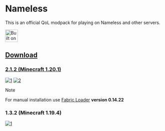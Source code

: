 # Nameless

This is an official QoL modpack for playing on Nameless and other servers.

<a href="https://github.com/Fabulously-Optimized/fabulously-optimized"><img alt="Built on Fabulously Optimized" height="40" src="https://cdn.jsdelivr.net/npm/@intergrav/devins-badges@3/assets/compact/built-with/fabulously-optimized_vector.svg">

## Download

### 2.1.2 (Minecraft 1.20.1)

[![1]](https://github.com/TheCatRiX/Nameless/releases/download/2.1.2/Nameless-2.1.2.mrpack)
[![2]](https://github.com/TheCatRiX/Nameless/releases/download/2.1.2/Nameless-2.1.2.zip)

> [!NOTE]  
> For manual installation use [Fabric Loader](https://fabricmc.net/use/installer/) **version 0.14.22**

### 1.3.2 (Minecraft 1.19.4)

[![1]](https://github.com/TheCatRiX/Nameless/releases/download/1.3.2/Nameless-1.3.2.mrpack)

[1]: https://img.shields.io/badge/.mrpack-Prism_Launcher_%26_others-gray?style=for-the-badge&logo=DocuSign&logoColor=white&labelColor=black
[2]: https://img.shields.io/badge/.zip-Manual_installation-gray?style=for-the-badge&logo=DocuSign&logoColor=white&labelColor=black

